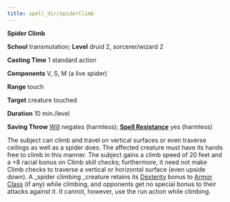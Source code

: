 ```yaml
---
title: spell_dir/spiderClimb
---
```

 **Spider Climb**

**School** transmutation; **Level** druid 2, sorcerer/wizard 2

**Casting Time** 1 standard action

**Components** V, S, M (a live spider)

**Range** touch

**Target** creature touched

**Duration** 10 min./level

**Saving Throw** [Will](../combat#_will) negates (harmless); **[Spell Resistance](../glossary#_spell-resistance)** yes (harmless)

The subject can climb and travel on vertical surfaces or even traverse ceilings as well as a spider does. The affected creature must have its hands free to climb in this manner. The subject gains a climb speed of 20 feet and a +8 racial bonus on Climb skill checks; furthermore, it need not make Climb checks to traverse a vertical or horizontal surface (even upside down). A _spider climbing _creature retains its [Dexterity](../gettingStarted#_dexterity) bonus to [Armor Class](../combat#_armor-class) (if any) while climbing, and opponents get no special bonus to their attacks against it. It cannot, however, use the run action while climbing.


